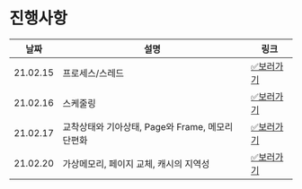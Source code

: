 # 진행사항

| 날짜     | 설명                                             | 링크          |
| -------- | ------------------------------------------------ | ------------- |
| 21.02.15 | 프로세스/스레드                                  | [✅보러가기](https://github.com/Joylish/Tech_interview/blob/main/03.Operating_system/lyj/1%EC%9D%BC%EC%B0%A8.md) |
| 21.02.16 | 스케줄링                                         | [✅보러가기](https://github.com/Joylish/Tech_interview/blob/main/03.Operating_system/lyj/2%EC%9D%BC%EC%B0%A8.md) |
| 21.02.17 | 교착상태와 기아상태, Page와 Frame, 메모리 단편화 | [✅보러가기](https://github.com/Joylish/Tech_interview/blob/main/03.Operating_system/lyj/3%EC%9D%BC%EC%B0%A8.md) |
| 21.02.20 | 가상메모리, 페이지 교체, 캐시의 지역성           | [✅보러가기](https://github.com/Joylish/Tech_interview/blob/main/03.Operating_system/lyj/4%EC%9D%BC%EC%B0%A8.md) |
